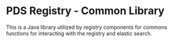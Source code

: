 # PDS Registry - Common Library
This is a Java library utilized by registry components for commons functions for interacting with the registry and elastic search.
